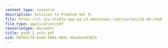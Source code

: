 ```yaml
---
content_type: resource
description: Solution to Problem Set 9.
file: https://ol-ocw-studio-app-qa.s3.amazonaws.com/courses/10-40-chemical-engineering-thermodynamics-fall-2003/b07b5c796e4db88e004c46a3ee363035_ps09_1_soln.pdf
file_type: application/pdf
resourcetype: Document
title: ps09_1_soln.pdf
uid: b07b5c79-6e4d-b88e-004c-46a3ee363035
---
```

